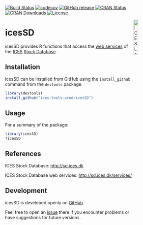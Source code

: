 [![Build Status](https://travis-ci.org/ices-tools-prod/icesSD.svg?branch=master)](https://travis-ci.org/ices-tools-prod/icesSD)
[![codecov](https://codecov.io/gh/ices-tools-prod/icesSD/branch/master/graph/badge.svg)](https://codecov.io/gh/ices-tools-prod/icesSD)
[![GitHub release](https://img.shields.io/github/release/ices-tools-prod/icesSD.svg?maxAge=2592000)]()
[![CRAN Status](http://r-pkg.org/badges/version/icesSD)](https://cran.r-project.org/package=icesSD)
[![CRAN Downloads](http://cranlogs.r-pkg.org/badges/icesSD)](https://cran.r-project.org/package=icesSD)
[![License](https://img.shields.io/badge/license-GPL%20(%3E%3D%202)-blue.svg)](https://www.gnu.org/licenses/gpl-3.0.en.html)

[<img align="right" alt="ICES Logo" width="17%" height="17%" src="http://ices.dk/_layouts/15/1033/images/icesimg/iceslogo.png">](http://ices.dk)

icesSD
=======

icesSD provides R functions that access the
[web services](http://sd.ices.dk/services/) of the [ICES](http://ices.dk)
[Stock Database](http://sd.ices.dk).

<!-- icesSD is implemented as an [R](https://www.r-project.org) package and
available on [CRAN](https://cran.r-project.org/package=icesSD). -->

Installation
------------

icesSD can be installed from GitHub using the `install_github` command from the
`devtools` package:

```R
library(devtools)
install_github("ices-tools-prod/icesSD")
```

Usage
-----

For a summary of the package:

```R
library(icesSD)
?icesSD
```

References
----------

ICES Stock Database:
http://sd.ices.dk

ICES Stock Database web services:
http://sd.ices.dk/services/

Development
-----------

icesSD is developed openly on
[GitHub](https://github.com/ices-tools-prod/icesSD).

Feel free to open an [issue](https://github.com/ices-tools-prod/icesSD/issues)
there if you encounter problems or have suggestions for future versions.

<!--
The current development version can be installed using:

```R
library(devtools)
install_github("ices-tools-prod/icesSD")
```
-->
